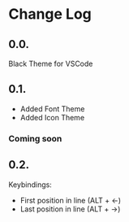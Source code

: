 # Change Log

## 0.0.
Black Theme for VSCode

## 0.1.
- Added Font Theme 
- Added Icon Theme

### **Coming soon**

## 0.2.
Keybindings:
- First position in line (ALT + <-)
- Last position in line (ALT + ->)